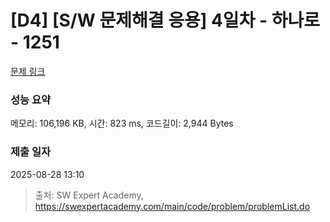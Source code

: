 # [D4] [S/W 문제해결 응용] 4일차 - 하나로 - 1251 

[문제 링크](https://swexpertacademy.com/main/code/problem/problemDetail.do?contestProbId=AV15StKqAQkCFAYD) 

### 성능 요약

메모리: 106,196 KB, 시간: 823 ms, 코드길이: 2,944 Bytes

### 제출 일자

2025-08-28 13:10



> 출처: SW Expert Academy, https://swexpertacademy.com/main/code/problem/problemList.do